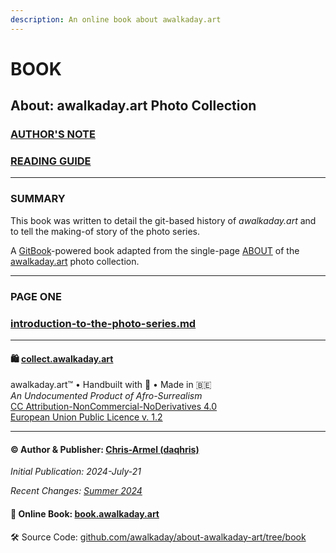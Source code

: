 ```yaml
---
description: An online book about awalkaday.art
---
```


# BOOK

## About: awalkaday.art Photo Collection

### [AUTHOR'S NOTE](authors-note.md)

### [READING GUIDE](reading-guide.md)

***

### SUMMARY

This book was written to detail the git-based history of _awalkaday.art_ and to tell the making-of story of the photo series.&#x20;

A [GitBook](https://www.gitbook.com/)-powered book adapted from the single-page [ABOUT](https://about.awalkaday.art) of the [awalkaday.art](https://awalkaday.art) photo collection.

***

### PAGE ONE

### [introduction-to-the-photo-series.md](introduction-to-the-photo-series.md "mention")

***

#### 🛍️ [collect.awalkaday.art](https://collect.awalkaday.art)

awalkaday.art™ • Handbuilt with 🤍 • Made in 🇧🇪\
_An Undocumented Product of Afro-Surrealism_\
[CC Attribution-NonCommercial-NoDerivatives 4.0](https://creativecommons.org/licenses/by-nc-nd/4.0/deed.en)\
[European Union Public Licence v. 1.2](https://joinup.ec.europa.eu/sites/default/files/custom-page/attachment/2020-03/EUPL-1.2%20EN.txt)

***

#### ©️ Author & Publisher: [Chris-Armel (daqhris)](https://daqhris.com)

_Initial Publication: 2024-July-21_

_Recent Changes:_ [_Summer 2024_](https://github.com/awalkaday/about-awalkaday-art/commits/book/)

#### 📖 Online Book: [book.awalkaday.art](https://book.awalkaday.art)

🛠 Source Code: [github.com/awalkaday/about-awalkaday-art/tree/book](https://github.com/awalkaday/about-awalkaday-art/tree/book)
